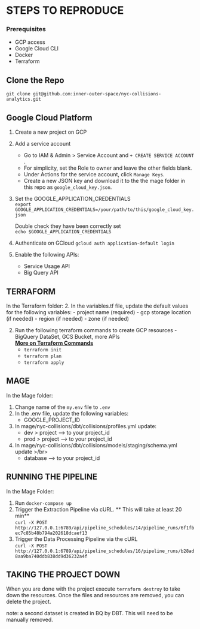 # STEPS TO REPRODUCE

### Prerequisites
- GCP access
- Google Cloud CLI
- Docker
- Terraform 

## Clone the Repo </br>
`git clone git@github.com:inner-outer-space/nyc-collisions-analytics.git`

 
## Google Cloud Platform  
1. Create a new project on GCP
2. Add a service account
    - Go to IAM & Admin > Service Account and `+ CREATE SERVICE ACCOUNT `.
    - For simplicity, set the Role to owner and leave the other fields blank. 
    - Under Actions for the service account, click  `Manage Keys`.
    - Create a new JSON key and download it to the the mage folder in this repo as `google_cloud_key.json`.
3. Set the GOOGLE_APPLICATION_CREDENTIALS</br>
   `export GOOGLE_APPLICATION_CREDENTIALS=/your/path/to/this/google_cloud_key.json`

    Double check they have been correctly set </br>
   `echo $GOOGLE_APPLICATION_CREDENTIALS`

4. Authenticate on GCloud
   `gcloud auth application-default login`
   
6. Enable the following APIs:
   - Service Usage API
   - Big Query API

   
## TERRAFORM
In the Terraform folder:
2. In the variables.tf file, update the default values for the following variables:
    -  project name  (required)
    -  gcp storage location (if needed)
    -  region (if needed)
    -  zone (if needed)

2. Run the following terraform commands to create GCP resources - BigQuery DataSet, GCS Bucket, more APIs </br>
[**More on Terraform Commands**]([https://cloud.google.com](https://github.com/DataTalksClub/data-engineering-zoomcamp/tree/main/01-docker-terraform/1_terraform_gcp/terraform))
    - `terraform init`
    - `terraform plan`
    - `terraform apply`


## MAGE 
In the Mage folder: 
1. Change name of the `my.env` file to `.env`
2. In the .env file, update the following variables:
   - GOOGLE_PROJECT_ID
3. In mage/nyc-collisions/dbt/collisions/profiles.yml update: </br>
   - dev > project --> to your project_id
   - prod > project --> to your project_id
5. In mage/nyc-collisions/dbt/collisions/models/staging/schema.yml update >/br>
   - database --> to your project_id


## RUNNING THE PIPELINE 
In the Mage Folder: 
1. Run `docker-compose up`
2. Trigger the Extraction Pipeline via cURL. ** This will take at least 20 min** </br>
   `curl -X POST http://127.0.0.1:6789/api/pipeline_schedules/14/pipeline_runs/6f1fbec7c85b48b794a202618dcaef13`
3. Trigger the Data Processing Pipeline via the cURL </br>
   `curl -X POST http://127.0.0.1:6789/api/pipeline_schedules/16/pipeline_runs/b28ad8aa9ba740ddb838dd9d36232a4f`


## TAKING THE PROJECT DOWN 
When you are done with the project execute `terraform destroy` to take down the resources. Once the files and resources are removed, you can delete the project.   

note: a second dataset is created in BQ by DBT. This will need to be manually removed. 
